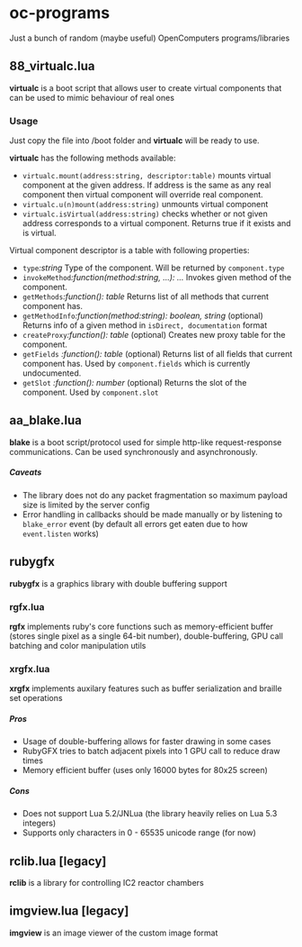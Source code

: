 # oc-programs
Just a bunch of random (maybe useful) OpenComputers programs/libraries

## 88_virtualc.lua
**virtualc** is a boot script that allows user to create virtual components that can be used to mimic behaviour of real ones

### Usage
Just copy the file into /boot folder and **virtualc** will be ready to use.

**virtualc** has the following methods available:

 - `virtualc.mount(address:string, descriptor:table)` mounts virtual component at the given address. If address is the same as any real component then virtual component will override real component.
 - `virtualc.u(n)mount(address:string)` unmounts virtual component
 - `virtualc.isVirtual(address:string)` checks whether or not given address corresponds to a virtual component. Returns true if it exists and is virtual.

Virtual component descriptor is a table with following properties:

 - `type`_:string_ Type of the component. Will be returned by `component.type`
 - `invokeMethod`_:function(method:string, ...): ..._ Invokes given method of the component.
 - `getMethods`_:function(): table_ Returns list of all methods that current component has.
 - `getMethodInfo`_:function(method:string): boolean, string_ (optional) Returns info of a given method in `isDirect, documentation` format
 - `createProxy`_:function(): table_ (optional) Creates new proxy table for the component.
 - `getFields` _:function(): table_ (optional) Returns list of all fields that current component has. Used by `component.fields` which is currently undocumented.
 - `getSlot` _:function(): number_ (optional) Returns the slot of the component. Used by `component.slot`

## aa_blake.lua
**blake** is a boot script/protocol used for simple http-like request-response communications. Can be used synchronously and asynchronously.

##### Caveats
 - The library does not do any packet fragmentation so maximum payload size is limited by the server config
 - Error handling in callbacks should be made manually or by listening to `blake_error` event
   (by default all errors get eaten due to how `event.listen` works)

## rubygfx
**rubygfx** is a graphics library with double buffering support

### rgfx.lua
**rgfx** implements ruby's core functions such as memory-efficient buffer (stores single pixel as a single 64-bit number), double-buffering, GPU call batching and color manipulation utils

### xrgfx.lua
**xrgfx** implements auxilary features such as buffer serialization and braille set operations

##### Pros
 - Usage of double-buffering allows for faster drawing in some cases
 - RubyGFX tries to batch adjacent pixels into 1 GPU call to reduce draw times
 - Memory efficient buffer (uses only 16000 bytes for 80x25 screen)

##### Cons
 - Does not support Lua 5.2/JNLua (the library heavily relies on Lua 5.3 integers)
 - Supports only characters in 0 - 65535 unicode range (for now)

## rclib.lua [legacy]
**rclib** is a library for controlling IC2 reactor chambers

## imgview.lua [legacy]
**imgview** is an image viewer of the custom image format